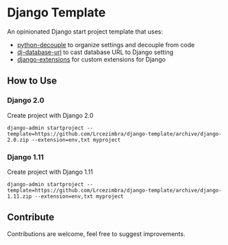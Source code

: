 # Django Template

An opinionated Django start project template that uses:
- [python-decouple](https://github.com/henriquebastos/python-decouple) to organize settings and decouple from code
- [dj-database-url](https://github.com/kennethreitz/dj-database-url) to cast database URL to Django setting
- [django-extensions](https://github.com/django-extensions/django-extensions) for custom extensions for Django


## How to Use
### Django 2.0
Create project with Django 2.0
```
django-admin startproject --template=https://github.com/Lrcezimbra/django-template/archive/django-2.0.zip --extension=env,txt myproject
```
### Django 1.11
Create project with Django 1.11
```
django-admin startproject --template=https://github.com/Lrcezimbra/django-template/archive/django-1.11.zip --extension=env,txt myproject
```

## Contribute

Contributions are welcome, feel free to suggest improvements.

